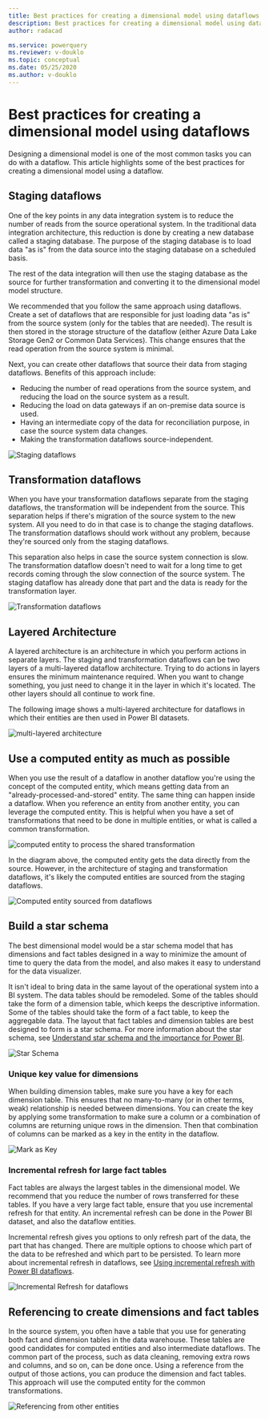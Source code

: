 ```yaml
---
title: Best practices for creating a dimensional model using dataflows
description: Best practices for creating a dimensional model using dataflows
author: radacad

ms.service: powerquery
ms.reviewer: v-douklo
ms.topic: conceptual
ms.date: 05/25/2020
ms.author: v-douklo
---
```


# Best practices for creating a dimensional model using dataflows

Designing a dimensional model is one of the most common tasks you can do with a dataflow. This article highlights some of the best practices for creating a dimensional model using a dataflow.

## Staging dataflows

One of the key points in any data integration system is to reduce the number of reads from the source operational system. In the traditional data integration architecture, this reduction is done by creating a new database called a staging database. The purpose of the staging database is to load data "as is" from the data source into the staging database on a scheduled basis.

The rest of the data integration will then use the staging database as the source for further transformation and converting it to the dimensional model model structure.

We recommended that you follow the same approach using dataflows. Create a set of dataflows that are responsible for just loading data "as is" from the source system (only for the tables that are needed). The result is then stored in the storage structure of the dataflow (either Azure Data Lake Storage Gen2 or Common Data Services). This change ensures that the read operation from the source system is minimal.

Next, you can create other dataflows that source their data from staging dataflows. Benefits of this approach include:

- Reducing the number of read operations from the source system, and reducing the load on the source system as a result.
- Reducing the load on data gateways if an on-premise data source is used.
- Having an intermediate copy of the data for reconciliation purpose, in case the source system data changes.
- Making the transformation dataflows source-independent. 

![Staging dataflows](media/StagingDataflows.png)

## Transformation dataflows

When you have your transformation dataflows separate from the staging dataflows, the transformation will be independent from the source. This separation helps if there's migration of the source system to the new system. All you need to do in that case is to change the staging dataflows. The transformation dataflows should work without any problem, because they're sourced only from the staging dataflows.

This separation also helps in case the source system connection is slow. The transformation dataflow doesn't need to wait for a long time to get records coming through the slow connection of the source system. The staging dataflow has already done that part and the data is ready for the transformation layer.

![Transformation dataflows](media/TransformationDataflows.png)

## Layered Architecture

A layered architecture is an architecture in which you perform actions in separate layers. The staging and transformation dataflows can be two layers of a multi-layered dataflow architecture. Trying to do actions in layers ensures the minimum maintenance required. When you want to change something, you just need to change it in the layer in which it's located. The other layers should all continue to work fine.

The following image shows a multi-layered architecture for dataflows in which their entities are then used in Power BI datasets.

![multi-layered architecture](media/MultiLayeredDF.png)

## Use a computed entity as much as possible

When you use the result of a dataflow in another dataflow you're using the concept of the computed entity, which means getting data from an "already-processed-and-stored" entity. The same thing can happen inside a dataflow. When you reference an entity from another entity, you can leverage the computed entity. This is helpful when you have a set of transformations that need to be done in multiple entities, or what is called a common transformation.

![computed entity to process the shared transformation](media/ComputedEntityInBetween.png)

In the diagram above, the computed entity gets the data directly from the source. However, in the architecture of staging and transformation dataflows, it's likely the computed entities are sourced from the staging dataflows.

![Computed entity sourced from dataflows](media/ComputedEntityFromDataflows.png)

## Build a star schema

The best dimensional model would be a star schema model that has dimensions and fact tables designed in a way to minimize the amount of time to query the data from the model, and also makes it easy to understand for the data visualizer.

It isn't ideal to bring data in the same layout of the operational system into a BI system. The data tables should be remodeled. Some of the tables should take the form of a dimension table, which keeps the descriptive information. Some of the tables should take the form of a fact table, to keep the aggregable data. The layout that fact tables and dimension tables are best designed to form is a star schema. For more information about the star schema, see [Understand star schema and the importance for Power BI](https://docs.microsoft.com/power-bi/guidance/star-schema).

![Star Schema](https://docs.microsoft.com/power-bi/guidance/media/star-schema/star-schema-example1.png)

### Unique key value for dimensions

When building dimension tables, make sure you have a key for each dimension table. This ensures that no many-to-many (or in other terms, weak) relationship is needed between dimensions. You can create the key by applying some transformation to make sure a column or a combination of columns are returning unique rows in the dimension. Then that combination of columns can be marked as a key in the entity in the dataflow.

![Mark as Key](media/MarkAsKey.png)

### Incremental refresh for large fact tables

Fact tables are always the largest tables in the dimensional model. We recommend that you reduce the number of rows transferred for these tables. If you have a very large fact table, ensure that you use incremental refresh for that entity. An incremental refresh can be done in the Power BI dataset, and also the dataflow entities. 

Incremental refresh gives you options to only refresh part of the data, the part that has changed. There are multiple options to choose which part of the data to be refreshed and which part to be persisted. To learn more about incremental refresh in dataflows, see [Using incremental refresh with Power BI dataflows](https://docs.microsoft.com/power-bi/transform-model/service-dataflows-incremental-refresh).

![Incremental Refresh for dataflows](https://docs.microsoft.com/power-bi/transform-model/media/service-dataflows-incremental-refresh/dataflows-incremental-refresh_03.png)

## Referencing to create dimensions and fact tables

In the source system, you often have a table that you use for generating both fact and dimension tables in the data warehouse. These tables are good candidates for computed entities and also intermediate dataflows. The common part of the process, such as data cleaning, removing extra rows and columns, and so on, can be done once. Using a reference from the output of those actions, you can produce the dimension and fact tables. This approach will use the computed entity for the common transformations.

![Referencing from other entities](media/OrdersEntityReferenced.png)
